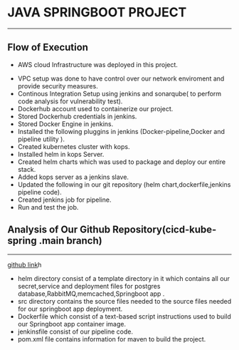 # **JAVA SPRINGBOOT PROJECT**
---
## Flow of Execution
- AWS cloud Infrastructure was deployed in this project.
* VPC setup was done to have control over our network enviroment and provide security measures.
* Continous Integration Setup using jenkins and sonarqube( to perform code analysis for vulnerability test).
* Dockerhub account used to containerize our project.
* Stored Dockerhub credentials in jenkins.
* Stored Docker Engine in jenkins.
* Installed the following pluggins in jenkins (Docker-pipeline,Docker and pipeline utility ).
* Created kubernetes cluster with kops. 
* Installed helm in kops Server.
* Created helm charts which was used to package and deploy our entire stack.
* Added kops server as a jenkins slave.
* Updated the following in our git repository (helm chart,dockerfile,jenkins pipeline code).
*  Created jenkins job for pipeline.
*  Run and test the job.
## **Analysis of Our Github Repository(cicd-kube-spring .main branch)**
---
   [github link](https://github.com/easyboss1/cicd-kube-spring.git)h
- helm directory consist of a template directory in it which contains all our secret,service and deployment files for postgres database,RabbitMQ,memcached,Springboot app . 
- src directory contains the source files needed to the source files needed for our springboot app deployment. 
- Dockerfile which consist of a text-based script instructions used to build our Springboot app container image.
- jenkinsfile consist of our pipeline code.  
- pom.xml file contains information for maven to build the project.
